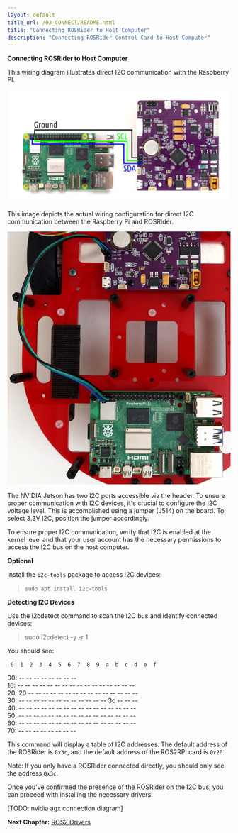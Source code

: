 ```yaml
---
layout: default
title_url: /03_CONNECT/README.html
title: "Connecting ROSRider to Host Computer"
description: "Connecting ROSRider Control Card to Host Computer"
---
```


**Connecting ROSRider to Host Computer**

This wiring diagram illustrates direct I2C communication with the Raspberry PI.

<p align="center">
<img src="../images/rpi5_wiring.png" alt="Connecting to Raspberry PI diagram">
</p>

This image depicts the actual wiring configuration for direct I2C communication between the Raspberry Pi and ROSRider.

<p align="center">
<img src="../images/caretta_bare.jpg" alt="Connecting to Raspberry PI on CARETTA">
</p>

The NVIDIA Jetson has two I2C ports accessible via the header. To ensure proper communication with I2C devices, it's crucial to configure the I2C voltage level. This is accomplished using a jumper (J514) on the board. To select 3.3V I2C, position the jumper accordingly.

To ensure proper I2C communication, verify that I2C is enabled at the kernel level and that your user account has the necessary permissions to access the I2C bus on the host computer.

**Optional**

Install the `i2c-tools` package to access I2C devices:

> `sudo apt install i2c-tools`

**Detecting I2C Devices**

Use the i2cdetect command to scan the I2C bus and identify connected devices:

> sudo i2cdetect -y -r 1

You should see:

     0  1  2  3  4  5  6  7  8  9  a  b  c  d  e  f  
00:                         -- -- -- -- -- -- -- --  
10: -- -- -- -- -- -- -- -- -- -- -- -- -- -- -- --  
20: 20 -- -- -- -- -- -- -- -- -- -- -- -- -- -- --  
30: -- -- -- -- -- -- -- -- -- -- -- -- 3c -- -- --  
40: -- -- -- -- -- -- -- -- -- -- -- -- -- -- -- --  
50: -- -- -- -- -- -- -- -- -- -- -- -- -- -- -- --  
60: -- -- -- -- -- -- -- -- -- -- -- -- -- -- -- --  
70: -- -- -- -- -- -- -- --  

This command will display a table of I2C addresses. The default address of the ROSRider is `0x3c`, and the default address of the ROS2RPI card is `0x20`.

Note: If you only have a ROSRider connected directly, you should only see the address `0x3c`.

Once you've confirmed the presence of the ROSRider on the I2C bus, you can proceed with installing the necessary drivers.

[TODO: nvidia agx connection diagram]

__Next Chapter:__ [ROS2 Drivers](../04_DRIVERS/README.md)
